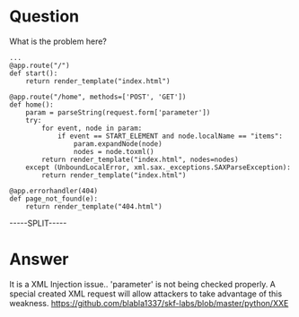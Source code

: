 # Question
 
What is the problem here?
 
```
...
@app.route("/")
def start():
    return render_template("index.html")

@app.route("/home", methods=['POST', 'GET'])
def home():
    param = parseString(request.form['parameter'])
    try:
        for event, node in param:
            if event == START_ELEMENT and node.localName == "items":
                param.expandNode(node)
                nodes = node.toxml()
        return render_template("index.html", nodes=nodes)
    except (UnboundLocalError, xml.sax._exceptions.SAXParseException):
        return render_template("index.html")

@app.errorhandler(404)
def page_not_found(e):
    return render_template("404.html")
```
 
-----SPLIT-----
 
# Answer

It is a  XML Injection issue.. 'parameter' is not being checked properly. A special created XML request will allow attackers to take advantage of this weakness. https://github.com/blabla1337/skf-labs/blob/master/python/XXE